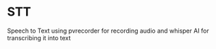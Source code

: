 # STT
Speech to Text using pvrecorder for recording audio and whisper AI for transcribing it into text
